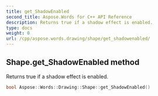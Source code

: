 ```yaml
---
title: get_ShadowEnabled
second_title: Aspose.Words for C++ API Reference
description: Returns true if a shadow effect is enabled. 
type: docs
weight: 0
url: /cpp/aspose.words.drawing/shape/get_shadowenabled/
---
```

## Shape.get_ShadowEnabled method


Returns true if a shadow effect is enabled.

```cpp
bool Aspose::Words::Drawing::Shape::get_ShadowEnabled()
```

